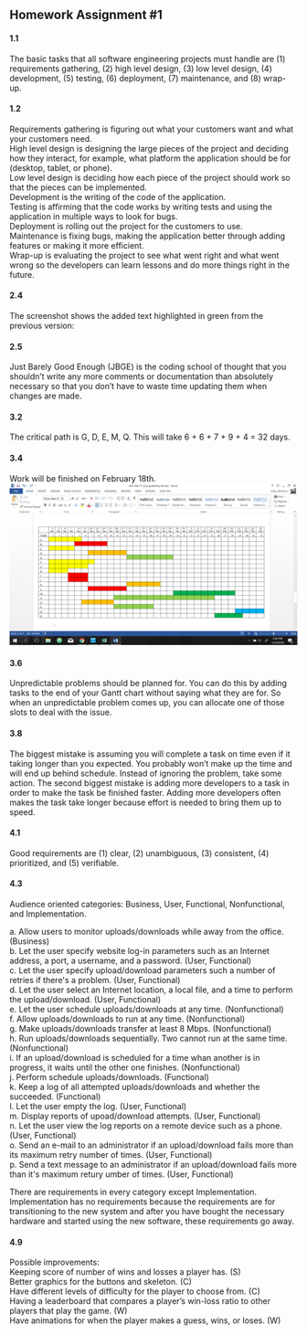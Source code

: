 ## Homework Assignment #1

#### 1.1         
The basic tasks that all software engineering projects must handle are (1) requirements gathering, (2) high level design, (3) low level design, (4) development, (5) testing, (6) deployment, (7) maintenance, and (8) wrap-up.
 
#### 1.2        
Requirements gathering is figuring out what your customers want and what your customers need.            
High level design is designing the large pieces of the project and deciding how they interact, for example, what platform the application should be for (desktop, tablet, or phone).                    
Low level design is deciding how each piece of the project should work so that the pieces can be implemented.                
Development is the writing of the code of the application.                    
Testing is affirming that the code works by writing tests and using the application in multiple ways to look for bugs.                  
Deployment is rolling out the project for the customers to use.                          
Maintenance is fixing bugs, making the application better through adding features or making it more efficient.                    
Wrap-up is evaluating the project to see what went right and what went wrong so the developers can learn lessons and do more things right in the future.           

#### 2.4          
The screenshot shows the added text highlighted in green from the previous version:

#### 2.5           
Just Barely Good Enough (JBGE) is the coding school of thought that you shouldn’t write any more comments or documentation than absolutely necessary so that you don’t have to waste time updating them when changes are made.

#### 3.2             
The critical path is G, D, E, M, Q. This will take 6 + 6 + 7 + 9 + 4 = 32 days.

#### 3.4            
Work will be finished on February 18th.
![gantt chart](https://raw.githubusercontent.com/maryalvs/photo-editr/master/assignments/gantt_chart.png)

#### 3.6              
Unpredictable problems should be planned for. You can do this by adding tasks to the end of your Gantt chart without saying what they are for. So when an unpredictable problem comes up, you can allocate one of those slots to deal with the issue.

#### 3.8                  
The biggest mistake is assuming you will complete a task on time even if it taking longer than you expected. You probably won’t make up the time and will end up behind schedule. Instead of ignoring the problem, take some action. 
The second biggest mistake is adding more developers to a task in order to make the task be finished faster. Adding more developers often makes the task take longer because effort is needed to bring them up to speed.

#### 4.1             
Good requirements are (1) clear, (2) unambiguous, (3) consistent, (4) prioritized, and (5) verifiable.

#### 4.3                    
Audience oriented categories: Business, User, Functional, Nonfunctional, and Implementation.                     
                      
a. Allow users to monitor uploads/downloads while away from the office. (Business)              
b. Let the user specify website log-in parameters such as an Internet address, a port, a username, and a password. (User, Functional)        
c. Let the user specify upload/download parameters such a number of retries if there's a problem. (User, Functional)               
d. Let the user select an Internet location, a local file, and a time to perform the upload/download. (User, Functional)                
e. Let the user schedule uploads/downloads at any time. (Nonfunctional)                     
f. Allow uploads/downloads to run at any time. (Nonfunctional)                    
g. Make uploads/downloads transfer at least 8 Mbps. (Nonfunctional)                       
h. Run uploads/downloads sequentially. Two cannot run at the same time. (Nonfunctional)               
i. If an upload/download is scheduled for a time whan another is in progress, it waits until the other one finishes. (Nonfunctional)           
j. Perform schedule uploads/downloads. (Functional)                    
k. Keep a log of all attempted uploads/downloads and whether the succeeded. (Functional)                       
l. Let the user empty the log. (User, Functional)                         
m. Display reports of upoad/download attempts. (User, Functional)                   
n. Let the user view the log reports on a remote device such as a phone. (User, Functional)                    
o. Send an e-mail to an administrator if an upload/download fails more than its maximum retry number of times. (User, Functional)                     
p. Send a text message to an administrator if an upload/download fails more than it's maximum retury umber of times. (User, Functional)                     
                          
There are requirements in every category except Implementation. Implementation has no requirements because the requirements are for transitioning to the new system and after you have bought the necessary hardware and started using the new software, these requirements go away.

#### 4.9                  
Possible improvements:                        
Keeping score of number of wins and losses a player has. (S)                  
Better graphics for the buttons and skeleton. (C)                      
Have different levels of difficulty for the player to choose from. (C)                       
Having a leaderboard that compares a player’s win-loss ratio to other players that play the game. (W)                        
Have animations for when the player makes a guess, wins, or loses. (W)                         
